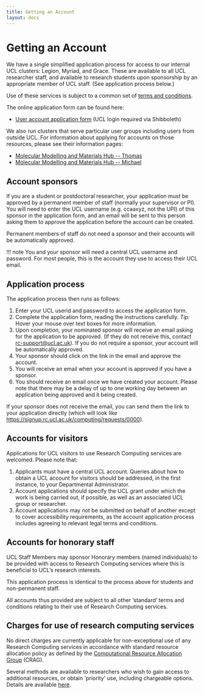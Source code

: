 ```yaml
---
title: Getting an Account
layout: docs
---
```


# Getting an Account 

We have a single simplified application process for access to our internal UCL clusters: Legion,
Myriad, and Grace. These are available to all UCL researcher staff, and available to research 
students upon sponsorship by an appropriate member of UCL staff. (See application process below.) 

Use of these services is subject to a common set of [terms and conditions](Terms_and_Conditions.md). 

The online application form can be found here:

  - [User account application form](https://signup.rc.ucl.ac.uk/computing/requests/new) (UCL login
    required via Shibboleth)

We also run clusters that serve particular user groups including users
from outside UCL. For information about applying for accounts on those
resources, please see their information pages:

 - [Molecular Modelling and Materials Hub -- Thomas](Thomas.md)
 - [Molecular Modelling and Materials Hub -- Michael](Michael.md)

## Account sponsors

If you are a student or postdoctoral researcher, your application must be
approved by a permanent member of staff (normally your supervisor or PI). You
will need to enter the UCL username (e.g. ccaaxyz, not the UPI) of this sponsor
in the application form, and an email will be sent to this person asking them
to approve the application before the account can be created.

Permanent members of staff do not need a sponsor and their accounts will
be automatically approved.

!!! note
    You and your sponsor will need a central UCL username and password. 
    For most people, this is the account they use to access their UCL email.

## Application process

The application process then runs as follows:

1.  Enter your UCL userid and password to access the application form.
2.  Complete the application form, reading the instructions carefully.
    *Tip:* Hover your mouse over text boxes for more information.
3.  Upon completion, your nominated sponsor will receive an email asking
    for the application to be approved. (If they do not receive this,
    contact rc-support@ucl.ac.uk). If you do not require a sponsor, your
    account will be automatically approved.
4.  Your sponsor should click on the link in the email and approve the
    account.
5.  You will receive an email when your account is approved if you have
    a sponsor.
6.  You should receive an email once we have created your account.
    Please note that there may be a delay of up to one working day
    between an application being approved and it being created.

If your sponsor does not receive the email, you can send them the link
to your application directly (which will look like <https://signup.rc.ucl.ac.uk/computing/requests/0000>).

## Accounts for visitors

Applications for UCL visitors to use Research Computing services are
welcomed. Please note that:

1.  Applicants must have a central UCL account. Queries about how to
    obtain a UCL account for visitors should be addressed, in the first
    instance, to your Departmental Administrator.
2.  Account applications should specify the UCL grant under which the
    work is being carried out, if possible, as well as an associated UCL
    group or researcher.
3.  Account applications may not be submitted on behalf of another
    except to cover accessibility requirements, as the account
    application process includes agreeing to relevant legal terms and
    conditions.

## Accounts for honorary staff

UCL Staff Members may sponsor Honorary members (named individuals) to
be provided with access to Research Computing services where this is
beneficial to UCL’s research interests.

This application process is identical to the process above for students and
non-permanent staff.

All accounts thus provided are subject to all other ‘standard’ terms and conditions
relating to their use of Research Computing services.

## Charges for use of research computing services

No direct charges are currently applicable for non-exceptional use of
any Research Computing services in accordance with standard resource
allocation policy as defined by the
[Computational Resource Allocation Group](http://www.ucl.ac.uk/isd/about/governance/research-it/crag) (CRAG).

Several methods are available to researchers who wish to gain access to
additional resources, or obtain 'priority' use, including chargeable
options. Details are available [here](Additional_Resource_Requests.md).

